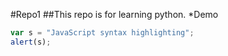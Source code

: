 #Repo1
##This repo is for learning python.
*Demo
```javascript
var s = "JavaScript syntax highlighting";
alert(s);
```